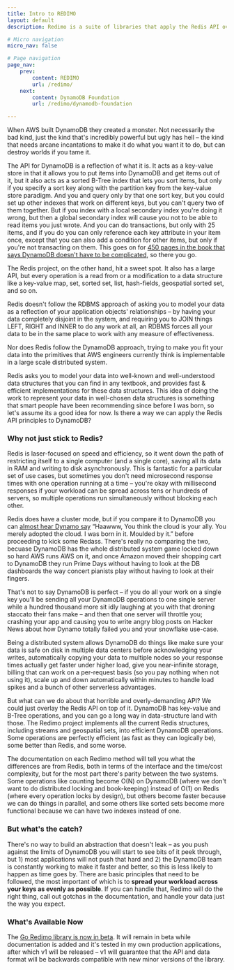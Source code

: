 ```yaml
---
title: Intro to REDIMO
layout: default
description: Redimo is a suite of libraries that apply the Redis API over DynamoDB. Currently availalbe for Go.

# Micro navigation
micro_nav: false

# Page navigation
page_nav:
    prev:
        content: REDIMO
        url: /redimo/
    next:
        content: DynamoDB Foundation
        url: /redimo/dynamodb-foundation

---
```


When AWS built DynamoDB they created a monster. Not necessarily the bad kind, just the kind that's incredibly powerful but ugly has hell – the kind that needs arcane incantations to make it do what you want it to do, but can destroy worlds if you tame it.

The API for DynamoDB is a reflection of what it is. It acts as a key-value store in that it allows you to put items into DynamoDB and get items out of it, but it also acts as a sorted B-Tree index that lets you sort items, but only if you specify a sort key along with the partition key from the key-value store paradigm. And you and query only by that one sort key, but you could set up other indexes that work on different keys, but you can't query two of them together. But if you index with a local secondary index you're doing it wrong, but then a global secondary index will cause you not to be able to read items you just wrote.  And you can do transactions, but only with 25 items, and if you do you can only reference each key attribute in your item once, except that you can also add a condition for other items, but only if you're not transacting on them. This goes on for [450 pages in the book that says DynamoDB doesn't have to be complicated](https://www.dynamodbbook.com/), so there you go.

The Redis project, on the other hand, hit a sweet spot. It also has a large API, but every operation is a read from or a modification to a data structure like a key-value map, set, sorted set, list, hash-fields, geospatial sorted set, and so on.

Redis doesn't follow the RDBMS approach of asking you to model your data as a reflection of your application objects' relationships – by having your data completely disjoint in the system, and requiring you to JOIN things LEFT, RIGHT and INNER to do any work at all, an RDBMS forces all your data to be in the same place to work with any measure of effectiveness.

Nor does Redis follow the DynamoDB approach, trying to make you fit your data into the primitives that AWS engineers currently think is implementable in a large scale distributed system.

Redis asks you to model your data into well-known and well-understood data structures that you can find in any textbook, and provides fast & efficient implementations for these data structures. This idea of doing the work to represent your data in well-chosen data structures is something that smart people have been recommending since before I was born, so let's assume its a good idea for now. Is there a way we can apply the Redis API principles to DynamoDB?

### Why not just stick to Redis?

Redis is laser-focused on speed and efficiency, so it went down the path of restricting itself to a single computer (and a single core), saving all its data in RAM and writing to disk asynchronously. This is fantastic for a particular set of use cases, but sometimes you don't need microsecond response times with one operation running at a time – you're okay with millisecond responses if your workload can be spread across tens or hundreds of servers, so multiple operations run simultaneously without blocking each other.

Redis does have a cluster mode, but if you compare it to DynamoDB you can [almost hear Dynamo say](https://www.youtube.com/watch?v=bpmNgPzklmQ) “Haawww, You think the cloud is your ally. You merely adopted the cloud. I was born in it. Moulded by it.” before proceeding to kick some Redass. There's really no comparing the two, becuase DynamoDB has the whole distributed system game locked down so hard AWS runs AWS on it, and once Amazon moved their shopping cart to DynamoDB they run Prime Days without having to look at the DB dashboards the way concert pianists play without having to look at their fingers.

That's not to say DynamoDB is perfect – if you do all your work on a single key you'll be sending all your DynamoDB operations to one single server while a hundred thousand more sit idly laughing at you with that droning staccato their fans make – and then that one server will throttle you; crashing your app and causing you to write angry blog posts on Hacker News about how Dynamo totally failed you and your snowflake use-case.

Being a distributed system allows DynamoDB do things like make sure your data is safe on disk in multiple data centers before acknowledging your writes, automatically copying your data to multiple nodes so your response times actually get faster under higher load, give you near-infinite storage, billing that can work on a per-request basis (so you pay nothing when not using it), scale up and down automatically within minutes to handle load spikes and a bunch of other serverless advantages.

But what can we do about that horrible and overly-demanding API? We could just overlay the Redis API on top of it. DynamoDB has key-value and B-Tree operations, and you can go a long way in data-structure land with those. The Redimo project implements all the current Redis structures, including streams and geospatial sets, into efficient DynamoDB operations. Some operations are perfectly efficient (as fast as they can logically be), some better than Redis, and some worse.

The documentation on each Redimo method will tell you what the differences are from Redis, both in terms of the interface and the time/cost complexity, but for the most part there's parity between the two systems. Some operations like counting become O(N) on DynamoDB (where we don't want to do distributed locking and book-keeping) instead of O(1) on Redis (where every operation locks by design), but others become faster because we can do things in parallel, and some others like sorted sets become more functional because we can have two indexes instead of one.

### But what's the catch?

There's no way to build an abstraction that doesn't leak  – as you push against the limits of DynamoDB you will start to see bits of it peek through, but 1) most applications will not push that hard and 2) the DynamoDB team is constantly working to make it faster and better, so this is less likely to happen as time goes by. There are basic principles that need to be followed, the most important of which is to **spread your workload across your keys as evenly as possible**. If you can handle that, Redimo will do the right thing, call out gotchas in the documentation, and handle your data just the way you expect.

### What's Available Now

The [Go Redimo library is now in beta](https://github.com/dbProjectRED/redimo.go). It will remain in beta while documentation is added and it's tested in my own production applications, after which v1 will be released – v1 will guarantee that the API and data format will be backwards compatible with new minor versions of the library. 